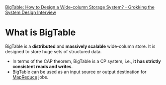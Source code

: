[BigTable: How to Design a Wide-column Storage System? - Grokking the System Design Interview ](https://www.educative.io/courses/grokking-adv-system-design-intvw/mEG04BK3M79)

# What is BigTable
BigTable is a **distributed** and **massively scalable** wide-column store. It is designed to store huge sets of structured data.
 -	In terms of the CAP theorem, BigTable is a CP system, i.e., **it has strictly consistent reads and writes**.
 -	BigTable can be used as an input source or output destination for [MapReduce](https://hadoop.apache.org/docs/r1.2.1/mapred_tutorial.html) jobs.



<!--stackedit_data:
eyJoaXN0b3J5IjpbMzY2MjY3NTExLC0yMDg4NzQ2NjEyXX0=
-->